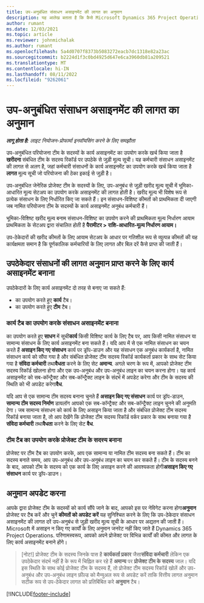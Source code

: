 ```yaml
---
title: उप-अनुबंधित संसाधन असाइनमेंट की लागत का अनुमान
description: यह आलेख बताता है कि कैसे Microsoft Dynamics 365 Project Operations उपसंविदा संसाधन असाइनमेंट के लागत अनुमान की गणना करता है।
author: rumant
ms.date: 12/03/2021
ms.topic: article
ms.reviewer: johnmichalak
ms.author: rumant
ms.openlocfilehash: 5a4d0707f8373b5083272eacb7dc1318e82a23ac
ms.sourcegitcommit: b2224d1f3c0bd4925d647e6ca3960db81a209521
ms.translationtype: MT
ms.contentlocale: hi-IN
ms.lasthandoff: 08/11/2022
ms.locfileid: "9262061"
---
```

# <a name="cost-estimation-of-subcontracted-resource-assignments"></a>उप-अनुबंधित संसाधन असाइनमेंट की लागत का अनुमान

_**लागू होता है:** लाइट नियोजन-प्रोफार्मा इनवॉयसिंग करने के लिए समझौता_

उप-अनुबंधित परियोजना टीम के सदस्यों के कार्य असाइनमेंट का उपयोग करके खर्च किया जाता है **खरीदना** संबंधित टीम के सदस्य रिकॉर्ड पर उपठेके से जुड़ी मूल्य सूची। यह कर्मचारी संसाधन असाइनमेंट की लागत से अलग है, जहां कर्मचारी संसाधनों के कार्य असाइनमेंट का उपयोग करके खर्च किया जाता है **लागत** मूल्य सूची जो परियोजना की ठेका इकाई से जुड़ी है। 

उप-अनुबंधित जेनेरिक प्रोजेक्ट टीम के सदस्यों के लिए, उप-अनुबंध से जुड़ी खरीद मूल्य सूची में भूमिका-आधारित मूल्य सेटअप का उपयोग करके असाइनमेंट की लागत होती है। खरीद मूल्य भी विशेष रूप से प्रत्येक संसाधन के लिए निर्धारित किए जा सकते हैं। इन संसाधन-विशिष्ट कीमतों को प्राथमिकता दी जाएगी जब नामित परियोजना टीम के सदस्यों के कार्य असाइनमेंट अनुबंध कर्मचारी हैं। 

भूमिका-विशिष्ट खरीद मूल्य बनाम संसाधन-विशिष्ट का उपयोग करने की प्राथमिकता मूल्य निर्धारण आयाम प्राथमिकता के सेटअप द्वारा संचालित होती है **पैरामीटर > राशि-आधारित-मूल्य निर्धारण आयाम।**

उप-ठेकेदारों की खरीद कीमतों के लिए आयाम सेटअप के आधार पर गतिशील रूप से व्युत्पन्न कीमतों की यह कार्यक्षमता समान है कि पूर्णकालिक कर्मचारियों के लिए लागत और बिल दरें कैसे प्राप्त की जाती हैं। 

## <a name="creating-task-assignments-for-getting-cost-estimates-of-subcontractor-resources"></a>उपठेकेदार संसाधनों की लागत अनुमान प्राप्त करने के लिए कार्य असाइनमेंट बनाना

उपठेकेदारों के लिए कार्य असाइनमेंट दो तरह से बनाए जा सकते हैं: 
- का उपयोग करते हुए **कार्य** टैब।
- का उपयोग करते हुए **टीम** टैब।

### <a name="creating-resources-assignments-using-the-tasks-tab"></a>कार्य टैब का उपयोग करके संसाधन असाइनमेंट बनाना
का उपयोग करते हुए **साधन** में सूची**कार्य** किसी विशिष्ट कार्य के लिए टैब पर, आप किसी नामित संसाधन या सामान्य संसाधन के लिए कार्य असाइनमेंट बना सकते हैं। यदि आप में से एक नामित संसाधन का चयन करते हैं **असाइन किए गए संसाधन** कार्य पर ड्रॉप-डाउन और यह संसाधन एक अनुबंध कार्यकर्ता है, नामित संसाधन कार्य को सौंपा गया है और संबंधित प्रोजेक्ट टीम सदस्य रिकॉर्ड कार्यकर्ता प्रकार के साथ सेट किया गया है **संविदा कर्मचारी** तथा**वैधता** करने के लिए सेट **अमान्य**. अगले चरण के रूप में, आपको प्रोजेक्ट टीम सदस्य रिकॉर्ड खोलना होगा और एक उप-अनुबंध और उप-अनुबंध लाइन का चयन करना होगा। यह कार्य असाइनमेंट को सब-कॉन्ट्रैक्ट और सब-कॉन्ट्रैक्ट लाइन के संदर्भ में अपडेट करेगा और टीम के सदस्य की स्थिति को भी अपडेट करेगा**वैध**.

यदि आप से एक सामान्य टीम सदस्य बनाना चुनते हैं **असाइन किए गए संसाधन** कार्य पर ड्रॉप-डाउन, **सामान्य टीम सदस्य निर्माण** डायलॉग आपको एक सब-कॉन्ट्रैक्ट और सब-कॉन्ट्रैक्ट लाइन चुनने की अनुमति देगा। जब सामान्य संसाधन को कार्य के लिए असाइन किया जाता है और संबंधित प्रोजेक्ट टीम सदस्य रिकॉर्ड बनाया जाता है, तो आप देखेंगे कि प्रोजेक्ट टीम सदस्य रिकॉर्ड वर्कर प्रकार के साथ बनाया गया है **संविदा कर्मचारी** तथा**वैधता** करने के लिए सेट **वैध**.

### <a name="creating-project-team-members-using-the-team-tab"></a>टीम टैब का उपयोग करके प्रोजेक्ट टीम के सदस्य बनाना
प्रोजेक्ट पर टीम टैब का उपयोग करके, आप एक सामान्य या नामित टीम सदस्य बना सकते हैं। टीम का सदस्य बनाते समय, आप उप-अनुबंध और उप-अनुबंध लाइन का चयन कर सकते हैं। टीम के सदस्य बनने के बाद, आपको टीम के सदस्य को एक कार्य के लिए असाइन करने की आवश्यकता होगी**असाइन किए गए संसाधन** कार्य पर ड्रॉप-डाउन। 

## <a name="updating-estimates"></a>अनुमान अपडेट करना
आपके द्वारा प्रोजेक्ट टीम के सदस्यों को कार्य सौंपे जाने के बाद, आपको इस पर नेविगेट करना होगा**अनुमान** प्रोजेक्ट पर टैब करें और चुनें **कीमतों को अपडेट करें** यह सुनिश्चित करने के लिए कि उप-ठेकेदार संसाधन असाइनमेंट की लागत दरें उप-अनुबंध से जुड़ी खरीद मूल्य सूची के आधार पर अद्यतन की जाती हैं। Microsoft में असाइन न किए गए कार्यों के लिए अनुमान जनरेट नहीं किए जाते हैं Dynamics 365 Project Operations. परिणामस्वरूप, आपको अपने प्रोजेक्ट पर विभिन्न कार्यों की कीमत और लागत के लिए कार्य असाइनमेंट बनाने होंगे। 

> [नोट!] प्रोजेक्ट टीम के सदस्य जिनके पास है **कार्यकर्ता प्रकार** जैसा**संविदा कर्मचारी** लेकिन एक उपठेकेदार संदर्भ नहीं है के रूप में चिह्नित कर रहे हैं **अमान्य** पर **प्रोजेक्ट टीम के सदस्य** जाल। यदि इस स्थिति के साथ कोई प्रोजेक्ट टीम के सदस्य हैं, तो प्रोजेक्ट टीम सदस्य रिकॉर्ड खोलें और उप-अनुबंध और उप-अनुबंध लाइन फ़ील्ड को मैन्युअल रूप से अपडेट करें ताकि वित्तीय लागत अनुमान सटीक रूप से उप-ठेकेदार लागत को प्रतिबिंबित करे **अनुमान** टैब। 


[!INCLUDE[footer-include](../../includes/footer-banner.md)]
